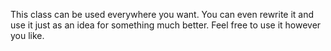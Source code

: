 This class can be used everywhere you want. You can even rewrite it and use it just as an idea for something much better.
Feel free to use it however you like.
